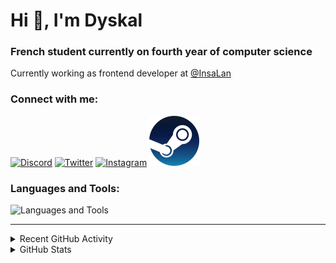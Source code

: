# Hi 👋, I'm Dyskal

### French student currently on fourth year of computer science

Currently working as frontend developer at [@InsaLan](https://github.com/InsaLan)

### Connect with me:

[![Discord](https://skillicons.dev/icons?i=discord "@dyskal")](https://discordapp.com/users/200586202997325824)
[![Twitter](https://skillicons.dev/icons?i=twitter "@dyskal")](https://twitter.com/dyskal)
[![Instagram](https://skillicons.dev/icons?i=instagram "@dyskal")](https://instagram.com/dyskal)
[![Steam](./images/steam.svg "dyskal")](https://steamcommunity.com/id/dyskal/)

### Languages and Tools:
![Languages and Tools](https://skillicons.dev/icons?i=java,kotlin,spring,js,ts,vue,idea,linux,git&perline=3)

---

<details>
<summary>Recent GitHub Activity</summary>

<!--START_SECTION:activity-->


1. ❗ Opened issue [#9783](https://github.com/oven-sh/bun/issues/9783) in [oven-sh/bun](https://github.com/oven-sh/bun)
2. ❗ Opened issue [#5](https://github.com/DaBluLite/css-snippets/issues/5) in [DaBluLite/css-snippets](https://github.com/DaBluLite/css-snippets)
3. ❗ Opened issue [#13](https://github.com/sinclairzx81/typebox-workbench/issues/13) in [sinclairzx81/typebox-workbench](https://github.com/sinclairzx81/typebox-workbench)
4. 🗣 Commented on [#108](https://github.com/InsaLan/frontend-insalan.fr/pull/108#issuecomment-1973023512) in [InsaLan/frontend-insalan.fr](https://github.com/InsaLan/frontend-insalan.fr)
5. 💪 Opened PR [#96](https://github.com/InsaLan/frontend-insalan.fr/pull/96) in [InsaLan/frontend-insalan.fr](https://github.com/InsaLan/frontend-insalan.fr)
5. 🎉 Merged PR [#16](https://github.com/Dyskal/DiscordRP/pull/16) in [Dyskal/DiscordRP](https://github.com/Dyskal/DiscordRP)
6. 🎉 Merged PR [#17](https://github.com/Dyskal/TwitchPlayerOpener/pull/17) in [Dyskal/TwitchPlayerOpener](https://github.com/Dyskal/TwitchPlayerOpener)

<!--END_SECTION:activity-->

</details>

<details>
<summary>GitHub Stats</summary>

![GitHub Stats](https://github-readme-stats.vercel.app/api/top-langs?username=dyskal&show_icons=true&locale=en&layout=compact&card_width=445&langs_count=10&hide_borders=true)
![GitHub Stats](https://github-readme-stats.vercel.app/api?username=dyskal&show_icons=true&locale=en&include_all_commits=true&hide_borders=true)
</details>

